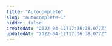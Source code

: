 ```yaml
---
title: "Autocomplete"
slug: "autocomplete-1"
hidden: false
createdAt: "2022-04-12T17:36:38.077Z"
updatedAt: "2022-04-12T17:36:38.077Z"
---
```

